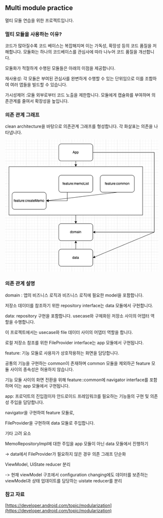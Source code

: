 ## Multi module practice

멀티 모듈 연습을 위한 프로젝트입니다.

### 멀티 모듈을 사용하는 이유?

코드가 많아질수록 코드 베이스는 복잡해지며 이는 가독성, 확장성 등의 코드 품질을 저해합니다.
모듈화는 하나의 코드베이스를 관심사에 따라 나누어 코드 품질을 개선합니다.


모듈화가 적절하게 수행된 모듈들은 아래의 이점을 제공합니다.

재사용성: 각 모듈은 부여된 관심사를 완변하게 수행할 수 있는 단위임으로 이를 조합하여 여러 앱들을 빌드할 수 있습니다. 

가시성제어 :모듈 외부로부터 코드 노출을 제한합니다. 모듈에게 캡슐화를 부여하며 의존관계를 줄여서 확장성을 높입니다.




### 의존 관계 그래프
clean architecture을 바탕으로 의존관계 그래프를 형성합니다.
각 화살표는 의존을 나타냅니다.

<img src="images/dependencies.png" />

### 의존 관계 설명

domain : 앱의 비즈니스 로직과 비즈니스 로직에 필요한 model을 포함합니다.

저장소 데이터를 참조하기 위한 repository interface는 data 모듈에서 구현합니다.


data: repository 구현을 포함합니다. usecase와 구체화된 저장소 사이의 어뎁터 역할을 수행합니다.

이 프로젝트에서는 usecase와 file 데이터 사이의 어뎁터 역할을 합니다.

로컬 저장소 참조를 위한 FileProvider interface는 app 모듈에서 구현됩니다.



feature: 기능 모듈로 사용자가 상호작용하는 화면을 담당합니다.

공통의 기능을 구현하는 common이 존재하며 common 모듈을 제외하곤 feature 모듈 사이의 종속성은 허용하지 않습니다.

기능 모듈 사이의 화면 전환을 위해 feature::common에 navigator interface를 포함하며 이는 app 모듈에서 구현됩니다.



app: 프로덕트의 진입점이자 안드로이드 프레임워크를 필요하는 기능들의 구현 및 의존성 주입을 담당합니다.

navigator을 구현하여 feature 모듈로,

FileProvider을 구현하여 data 모듈로 주입합니다.



기타 고려 요소

MemoRepositoryImpl에 대한 주입을 app 모듈이 아닌 data 모듈에서 진행하기

-> data에서 FileProvider가 필요하지 않은 경우 의존 그래프 단순화

ViewModel, UiState reducer 분리

-> 현재 viewModel 구조에서 configuration changing에도 데이터를 보존하는 viewModel과 상태 업데이트를 담당하는 uistate reducer를 분리 



### 참고 자료

[https://developer.android.com/topic/modularization](https://developer.android.com/topic/modularization)







